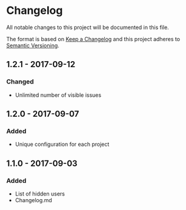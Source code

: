 # Changelog
All notable changes to this project will be documented in this file.

The format is based on [Keep a Changelog](http://keepachangelog.com/en/1.0.0/)
and this project adheres to [Semantic Versioning](http://semver.org/spec/v2.0.0.html).

## 1.2.1 - 2017-09-12
### Changed
- Unlimited number of visible issues

## 1.2.0 - 2017-09-07
### Added
- Unique configuration for each project

## 1.1.0 - 2017-09-03
### Added
- List of hidden users
- Changelog.md

